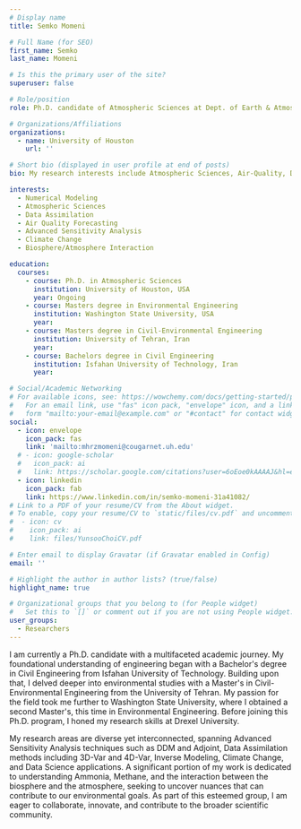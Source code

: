 ```yaml
---
# Display name
title: Semko Momeni

# Full Name (for SEO)
first_name: Semko
last_name: Momeni

# Is this the primary user of the site?
superuser: false

# Role/position
role: Ph.D. candidate of Atmospheric Sciences at Dept. of Earth & Atmospheric Sciences

# Organizations/Affiliations
organizations:
  - name: University of Houston
    url: ''

# Short bio (displayed in user profile at end of posts)
bio: My research interests include Atmospheric Sciences, Air-Quality, Data Assimilation and Numerical Modeling.

interests:
  - Numerical Modeling
  - Atmospheric Sciences
  - Data Assimilation
  - Air Quality Forecasting
  - Advanced Sensitivity Analysis
  - Climate Change
  - Biosphere/Atmosphere Interaction

education:
  courses:
    - course: Ph.D. in Atmospheric Sciences
      institution: University of Houston, USA
      year: Ongoing
    - course: Masters degree in Environmental Engineering
      institution: Washington State University, USA
      year: 
    - course: Masters degree in Civil-Environmental Engineering
      institution: University of Tehran, Iran
      year:
    - course: Bachelors degree in Civil Engineering
      institution: Isfahan University of Technology, Iran
      year:

# Social/Academic Networking
# For available icons, see: https://wowchemy.com/docs/getting-started/page-builder/#icons
#   For an email link, use "fas" icon pack, "envelope" icon, and a link in the
#   form "mailto:your-email@example.com" or "#contact" for contact widget.
social:
  - icon: envelope
    icon_pack: fas
    link: 'mailto:mhrzmomeni@cougarnet.uh.edu'
  # - icon: google-scholar
  #   icon_pack: ai
  #   link: https://scholar.google.com/citations?user=6oEoe0kAAAAJ&hl=en
  - icon: linkedin
    icon_pack: fab
    link: https://www.linkedin.com/in/semko-momeni-31a41082/
# Link to a PDF of your resume/CV from the About widget.
# To enable, copy your resume/CV to `static/files/cv.pdf` and uncomment the lines below.
#  - icon: cv
#    icon_pack: ai
#    link: files/YunsooChoiCV.pdf

# Enter email to display Gravatar (if Gravatar enabled in Config)
email: ''

# Highlight the author in author lists? (true/false)
highlight_name: true

# Organizational groups that you belong to (for People widget)
#   Set this to `[]` or comment out if you are not using People widget.
user_groups:
  - Researchers 
---
```

I am currently a Ph.D. candidate with a multifaceted academic journey. My foundational understanding of engineering began with a Bachelor's degree in Civil Engineering from Isfahan University of Technology. Building upon that, I delved deeper into environmental studies with a Master's in Civil-Environmental Engineering from the University of Tehran. My passion for the field took me further to Washington State University, where I obtained a second Master's, this time in Environmental Engineering. Before joining this Ph.D. program, I honed my research skills at Drexel University.

My research areas are diverse yet interconnected, spanning Advanced Sensitivity Analysis techniques such as DDM and Adjoint, Data Assimilation methods including 3D-Var and 4D-Var, Inverse Modeling, Climate Change, and Data Science applications. A significant portion of my work is dedicated to understanding Ammonia, Methane, and the interaction between the biosphere and the atmosphere, seeking to uncover nuances that can contribute to our environmental goals. As part of this esteemed group, I am eager to collaborate, innovate, and contribute to the broader scientific community.
